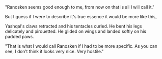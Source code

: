 "Ranosken seems good enough to me, from now on that is all I will call it." 

But I guess if I were to describe it's true essence it would be more like this,

Yashqal's claws retracted and his tentacles curled. He bent his legs delicately and pirouetted. He glided on wings and landed softly on his padded paws. 

"That is what I would call Ranosken if I had to be more specific. As you can see, I don't think it looks very nice. Very hostile."